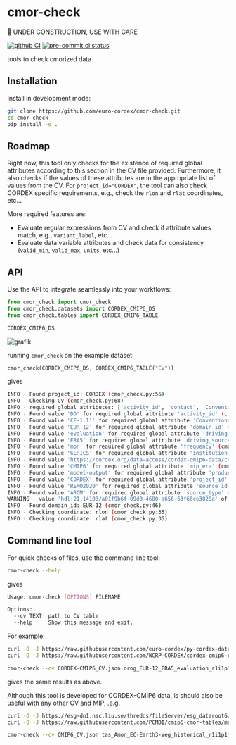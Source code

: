 # cmor-check

:construction: UNDER CONSTRUCTION, USE WITH CARE

[![github CI](https://github.com/euro-cordex/cmor-check/actions/workflows/ci.yaml/badge.svg)](https://github.com/euro-cordex/cmor-check/actions/workflows/ci.yaml)
[![pre-commit.ci status](https://results.pre-commit.ci/badge/github/euro-cordex/cmor-check/main.svg)](https://results.pre-commit.ci/latest/github/euro-cordex/cmor-check/main)

tools to check cmorized data

## Installation

Install in development mode:

```bash
git clone https://github.com/euro-cordex/cmor-check.git
cd cmor-check
pip install -e .
```

## Roadmap

Right now, this tool only checks for the existence of required global attributes according to this section in the CV file provided. Furthermore, it also checks if the values of these attributes are in the appropriate list of values from the CV. For `project_id="CORDEX"`, the tool can also check CORDEX specific requirements, e.g., check the `rlon` and `rlat` coordinates, etc...

More required features are:

* Evaluate regular expressions from CV and check if attribute values match, e.g., `variant_label`, etc...
* Evaluate data variable attributes and check data for consistency (`valid_min`, `valid_max`, `units`, etc...)

## API

Use the API to integrate seamlessly into your workflows:

```python
from cmor_check import cmor_check
from cmor_check.datasets import CORDEX_CMIP6_DS
from cmor_check.tables import CORDEX_CMIP6_TABLE

CORDEX_CMIP6_DS
```
![grafik](https://github.com/euro-cordex/cmor-check/assets/5659125/eb05d8de-6988-4b43-a807-8b73b1482d02)

running `cmor_check` on the example dataset:
```python
cmor_check(CORDEX_CMIP6_DS, CORDEX_CMIP6_TABLE("CV"))
```

gives

```bash
INFO - Found project_id: CORDEX (cmor_check.py:56)
INFO - Checking CV (cmor_check.py:68)
INFO - required global attributes: ['activity_id', 'contact', 'Conventions', 'creation_date', 'domain_id', 'domain', 'driving_experiment_id', 'driving_experiment', 'driving_institution_id', 'driving_source_id', 'driving_variant_label', 'frequency', 'grid', 'institution', 'institution_id', 'license', 'mip_era', 'product', 'project_id', 'source', 'source_id', 'source_type', 'tracking_id', 'variable_id', 'version_realization'] (cmor_check.py:13)
INFO - Found value 'DD' for required global attribute 'activity_id' (cmor_check.py:29)
INFO - Found value 'CF-1.11' for required global attribute 'Conventions' (cmor_check.py:29)
INFO - Found value 'EUR-12' for required global attribute 'domain_id' (cmor_check.py:29)
INFO - Found value 'evaluation' for required global attribute 'driving_experiment_id' (cmor_check.py:29)
INFO - Found value 'ERA5' for required global attribute 'driving_source_id' (cmor_check.py:29)
INFO - Found value 'mon' for required global attribute 'frequency' (cmor_check.py:29)
INFO - Found value 'GERICS' for required global attribute 'institution_id' (cmor_check.py:29)
INFO - Found value 'https://cordex.org/data-access/cordex-cmip6-data/cordex-cmip6-terms-of-use' for required global attribute 'license' (cmor_check.py:29)
INFO - Found value 'CMIP6' for required global attribute 'mip_era' (cmor_check.py:29)
INFO - Found value 'model-output' for required global attribute 'product' (cmor_check.py:29)
INFO - Found value 'CORDEX' for required global attribute 'project_id' (cmor_check.py:29)
INFO - Found value 'REMO2020' for required global attribute 'source_id' (cmor_check.py:29)
INFO - Found value 'ARCM' for required global attribute 'source_type' (cmor_check.py:29)
WARNING - value 'hdl:21.14103/a01f9b6f-09d0-4680-a656-63f66ce3828a' of required global attribute 'tracking_id' is not one of ['hdl:21.14103/.*']. (cmor_check.py:26)
INFO - Found domain_id: EUR-12 (cmor_check.py:46)
INFO - Checking coordinate: rlon (cmor_check.py:35)
INFO - Checking coordinate: rlat (cmor_check.py:35)
```

## Command line tool

For quick checks of files, use the command line tool:

```bash
cmor-check --help
```

gives

```bash
Usage: cmor-check [OPTIONS] FILENAME

Options:
  --cv TEXT  path to CV table
  --help     Show this message and exit.
```
For example:
```bash
curl -O -J https://raw.githubusercontent.com/euro-cordex/py-cordex-data/main/CORDEX/CMIP6/DD/EUR-12/GERICS/ERA5/evaluation/r1i1p1f1/REMO2020/v1/fx/orog/v20240529/orog_EUR-12_ERA5_evaluation_r1i1p1f1_GERICS_REMO2020_v1_fx.nc
curl -O -J https://raw.githubusercontent.com/WCRP-CORDEX/cordex-cmip6-cmor-tables/main/Tables/CORDEX-CMIP6_CV.json

cmor-check --cv CORDEX-CMIP6_CV.json orog_EUR-12_ERA5_evaluation_r1i1p1f1_GERICS_REMO2020_v1_fx.nc
```
gives the same results as above.

Although this tool is developed for CORDEX-CMIP6 data, is should also be useful with any other CV and MIP, .e.g.
```bash
curl -O -J https://esg-dn1.nsc.liu.se/thredds/fileServer/esg_dataroot6/cmip6data/CMIP6/CMIP/EC-Earth-Consortium/EC-Earth3-Veg/historical/r1i1p1f1/Amon/tas/gr/v20211207/tas_Amon_EC-Earth3-Veg_historical_r1i1p1f1_gr_185001-185012.nc
curl -O -J https://raw.githubusercontent.com/PCMDI/cmip6-cmor-tables/main/Tables/CMIP6_CV.json

cmor-check --cv CMIP6_CV.json tas_Amon_EC-Earth3-Veg_historical_r1i1p1f1_gr_185001-185012.nc
```
